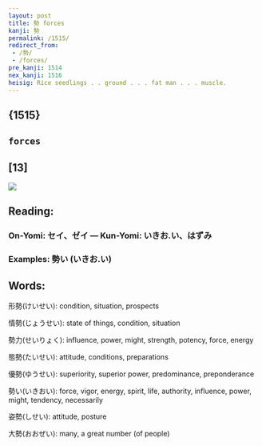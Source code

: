 ```yaml
---
layout: post
title: 勢 forces
kanji: 勢
permalink: /1515/
redirect_from:
 - /勢/
 - /forces/
pre_kanji: 1514
nex_kanji: 1516
heisig: Rice seedlings . . ground . . . fat man . . . muscle.
---
```


## {1515}

## `forces`

## [13]

<div class="stroke"><img src="E58BA2.png" /></div>

## Reading:

### On-Yomi: セイ、ゼイ &mdash; Kun-Yomi: いきお.い、はずみ

### Examples: 勢い (いきお.い)

## Words:

形勢(けいせい): condition, situation, prospects

情勢(じょうせい): state of things, condition, situation

勢力(せいりょく): influence, power, might, strength, potency, force, energy

態勢(たいせい): attitude, conditions, preparations

優勢(ゆうせい): superiority, superior power, predominance, preponderance

勢い(いきおい): force, vigor, energy, spirit, life, authority, influence, power, might, tendency, necessarily

姿勢(しせい): attitude, posture

大勢(おおぜい): many, a great number (of people)
